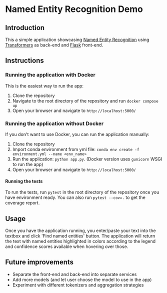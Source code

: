 # Named Entity Recognition Demo
## Introduction
This a simple application showcasing [Named Entity Recognition](https://en.wikipedia.org/wiki/Named-entity_recognition) using [Transformers](https://huggingface.co/docs/transformers/index) as back-end and [Flask](https://flask.palletsprojects.com/en/2.3.x/) front-end.

## Instructions
### Running the application with Docker
This is the easiest way to run the app:

1. Clone the repository
2. Navigate to the root directory of the repository and run `docker compose up`
3. Open your browser and navigate to `http://localhost:5000/`

### Running the application without Docker
If you don't want to use Docker, you can run the application manually:

1. Clone the repository
2. Import conda environment from yml file: `conda env create -f environment.yml --name <env_name>`
3. Run the application: `python app.py`. (Docker version uses `gunicorn` WSGI to run the app)
4. Open your browser and navigate to `http://localhost:5000/`

#### Running the tests
To run the tests, run `pytest` in the root directory of the repository once you have environment ready.
You can also run `pytest --cov=.` to get the coverage report.

## Usage
Once you have the application running, you enter/paste your text into the textbox and click 'Find named entities' button.
The application will return the text with named entities highlighted in colors according to the legend and confidence scores available when hovering over those.

## Future improvements
* Separate the front-end and back-end into separate services
* Add more models (and let user choose the model to use in the app)
* Experiment with different tokenizers and aggregation strategies